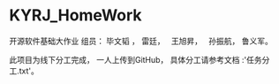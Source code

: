 # KYRJ_HomeWork
开源软件基础大作业
组员：
    毕文韬 ，
    雷廷，
    王旭昇，
    孙振航，
    鲁义军。

此项目为线下分工完成，
一人上传到GitHub，
具体分工请参考文档  :'任务分工.txt'。
